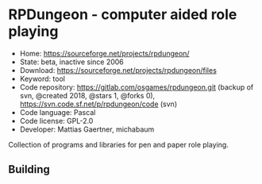 # RPDungeon - computer aided role playing

- Home: https://sourceforge.net/projects/rpdungeon/
- State: beta, inactive since 2006
- Download: https://sourceforge.net/projects/rpdungeon/files
- Keyword: tool
- Code repository: https://gitlab.com/osgames/rpdungeon.git (backup of svn, @created 2018, @stars 1, @forks 0), https://svn.code.sf.net/p/rpdungeon/code (svn)
- Code language: Pascal
- Code license: GPL-2.0
- Developer: Mattias Gaertner, michabaum

Collection of programs and libraries for pen and paper role playing.

## Building
